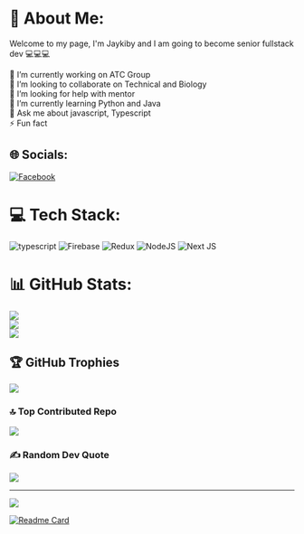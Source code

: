 # 💫 About Me:
Welcome to my page, I'm Jaykiby and I am going to become senior fullstack dev 💻💻💻

🔭 I’m currently working on ATC Group<br>👯 I’m looking to collaborate on Technical and Biology <br>🤝 I’m looking for help with mentor<br>🌱 I’m currently learning Python and Java <br>💬 Ask me about javascript, Typescript <br>⚡ Fun fact


## 🌐 Socials:
[![Facebook](https://img.shields.io/badge/Facebook-%231877F2.svg?logo=Facebook&logoColor=white)](https://facebook.com/JaykibyMinhDung) 

# 💻 Tech Stack:
![typescript](https://img.shields.io/badge/typescript-%23007ACC.svg?style=for-the-badge&logo=typescript&logoColor=white) ![Firebase](https://img.shields.io/badge/firebase-%23039BE5.svg?style=for-the-badge&logo=firebase) ![Redux](https://img.shields.io/badge/redux-%23593d88.svg?style=for-the-badge&logo=redux&logoColor=white) ![NodeJS](https://img.shields.io/badge/node.js-6DA55F?style=for-the-badge&logo=node.js&logoColor=white) ![Next JS](https://img.shields.io/badge/Next-black?style=for-the-badge&logo=next.js&logoColor=white) 
# 📊 GitHub Stats:
![](https://github-readme-stats.vercel.app/api?username=JaykibyMinhDung&theme=radical&hide_border=false&include_all_commits=false&count_private=false)<br/>
![](https://github-readme-streak-stats.herokuapp.com/?user=JaykibyMinhDung&theme=radical&hide_border=false)<br/>
![](https://github-readme-stats.vercel.app/api/top-langs/?username=JaykibyMinhDung&theme=radical&hide_border=false&include_all_commits=false&count_private=false&layout=compact)

## 🏆 GitHub Trophies
![](https://github-profile-trophy.vercel.app/?username=JaykibyMinhDung&theme=radical&no-frame=false&no-bg=true&margin-w=4)

### 🔝 Top Contributed Repo
![](https://github-contributor-stats.vercel.app/api?username=JaykibyMinhDung&limit=5&theme=dark&combine_all_yearly_contributions=true)

### ✍️ Random Dev Quote
![](https://quotes-github-readme.vercel.app/api?type=horizontal&theme=radical)

---
[![](https://visitcount.itsvg.in/api?id=JaykibyMinhDung&icon=0&color=0)](https://visitcount.itsvg.in)


[![Readme Card](https://github-readme-stats.vercel.app/api/pin/?username=JaykibyMinhDung&repo=Trailer-Movies)](https://github.com/JaykibyMinhDung/Trailer-Movies)

<!-- Proudly created with GPRM ( https://gprm.itsvg.in ) -->
